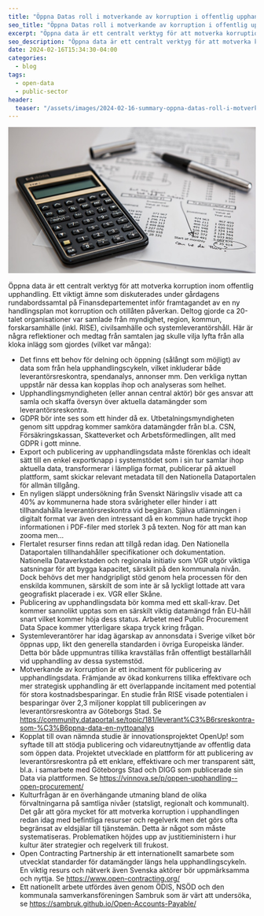 ```yaml
---
title: "Öppna Datas roll i motverkande av korruption i offentlig upphandling"
seo_title: "Öppna Datas roll i motverkande av korruption i offentlig upphandling: Sammanfattning från ett runda-bord samtal"
excerpt: "Öppna data är ett centralt verktyg för att motverka korruption inom offentlig upphandling. Ett viktigt ämne som diskuterades under gårdagens rundabordssamtal på Finansdepartementet inför framtagandet av en ny handlingsplan mot korruption och otillåten påverkan. Deltog gjorde ca 20-talet organisationer var samlade från myndighet, region, kommun, forskarsamhälle (inkl. RISE), civilsamhälle och systemleverantörshåll. Här är några reflektioner och medtag från samtalen jag skulle vilja lyfta från alla kloka inlägg som gjordes (vilket var många)."
seo_description: "Öppna data är ett centralt verktyg för att motverka korruption inom offentlig upphandling. Ett viktigt ämne som diskuterades under gårdagens rundabordssamtal på Finansdepartementet inför framtagandet av en ny handlingsplan mot korruption och otillåten påverkan. Deltog gjorde ca 20-talet organisationer var samlade från myndighet, region, kommun, forskarsamhälle (inkl. RISE), civilsamhälle och systemleverantörshåll. Här är några reflektioner och medtag från samtalen jag skulle vilja lyfta från alla kloka inlägg som gjordes (vilket var många)."
date: 2024-02-16T15:34:30-04:00
categories:
  - blog
tags:
  - open-data
  - public-sector
header:
  teaser: "/assets/images/2024-02-16-summary-oppna-datas-roll-i-motverkande-av-korruption-i-offentlig-upphandling/teaser.jpg"
---
```



<div class="thumbnail-container">
<img src="/assets/images/2024-02-16-summary-oppna-datas-roll-i-motverkande-av-korruption-i-offentlig-upphandling/teaser.jpg" alt="https://pixabay.com/sv/photos/kalkylator-ber%C3%A4kning-f%C3%B6rs%C3%A4kring-385506/"></div>

Öppna data är ett centralt verktyg för att motverka korruption inom offentlig upphandling. Ett viktigt ämne som diskuterades under gårdagens rundabordssamtal på Finansdepartementet inför framtagandet av en ny handlingsplan mot korruption och otillåten påverkan. Deltog gjorde ca 20-talet organisationer var samlade från myndighet, region, kommun, forskarsamhälle (inkl. RISE), civilsamhälle och systemleverantörshåll. Här är några reflektioner och medtag från samtalen jag skulle vilja lyfta från alla kloka inlägg som gjordes (vilket var många):

* Det finns ett behov för delning och öppning (sålångt som möjligt) av data som från hela upphandlingscykeln, vilket inkluderar både leverantörsreskontra, spendanalys, annonser mm. Den verkliga nyttan uppstår när dessa kan kopplas ihop och analyseras som helhet.
* Upphandlingsmyndigheten (eller annan central aktör) bör ges ansvar att samla och skaffa översyn över aktuella datamängder som leverantörsreskontra.
* GDPR bör inte ses som ett hinder då ex. Utbetalningsmyndigheten genom sitt uppdrag kommer samköra datamängder från bl.a. CSN, Försäkringskassan, Skatteverket och Arbetsförmedlingen, allt med GDPR i gott minne.
* Export och publicering av upphandlingsdata måste förenklas och idealt sätt till en enkel exportknapp i systemstödet som i sin tur samlar ihop aktuella data, transformerar i lämpliga format, publicerar på aktuell plattform, samt skickar relevant metadata till den Nationella Dataportalen för allmän tillgång.
* En nyligen släppt undersökning från Svenskt Näringsliv visade att ca 40% av kommunerna hade stora svårigheter eller hinder i att tillhandahålla leverantörsreskontra vid begäran. Själva utlämningen i digitalt format var även den intressant då en kommun hade tryckt ihop informationen i PDF-filer med storlek 3 på texten. Nog för att man kan zooma men…
* Flertalet resurser finns redan att tillgå redan idag. Den Nationella Dataportalen tillhandahåller specifikationer och dokumentation. Nationella Dataverkstaden och regionala initiativ som VGR utgör viktiga satsningar för att bygga kapacitet, särskilt på den kommunala nivån. Dock behövs det mer handgripligt stöd genom hela processen för den enskilda kommunen, särskilt de som inte är så lyckligt lottade att vara geografiskt placerade i ex. VGR eller Skåne.
* Publicering av upphandlingsdata bör komma med ett skall-krav. Det kommer sannolikt upptas som en särskilt viktig datamängd från EU-håll snart vilket kommer höja dess status. Arbetet med Public Procurement Data Space kommer ytterligare skapa tryck kring frågan.
* Systemleverantörer har idag ägarskap av annonsdata i Sverige vilket bör öppnas upp, likt den generella standarden i övriga Europeiska länder. Detta bör både uppmuntras tillika kravställas från offentligt beställarhåll vid upphandling av dessa systemstöd.
* Motverkande av korruption är ett incitament för publicering av upphandlingsdata. Främjande av ökad konkurrens tillika effektivare och mer strategisk upphandling är ett överlappande incitament med potential för stora kostnadsbesparingar. En studie från RISE visade potentialen i besparingar över 2,3 miljoner kopplat till publiceringen av leverantörsreskontra av Göteborgs Stad. Se https://community.dataportal.se/topic/181/leverant%C3%B6rsreskontra-som-%C3%B6ppna-data-en-nyttoanalys
* Kopplat till ovan nämnda studie är innovationsprojektet OpenUp! som syftade till att stödja publicering och vidareutnyttjande av offentlig data som öppen data. Projektet utvecklade en plattform för att publicering av leverantörsreskontra på ett enklare, effektivare och mer transparent sätt, bl.a. i samarbete med Göteborgs Stad och DIGG som publicerade sin Data via plattformen. Se https://vinnova.se/p/oppen-upphandling--open-procurement/
* Kulturfrågan är en överhängande utmaning bland de olika förvaltningarna på samtliga nivåer (statsligt, regionalt och kommunalt). Det går att göra mycket för att motverka korruption i upphandlingen redan idag med befintliga resurser och regelverk men det görs ofta begränsat av eldsjälar till tjänstemän. Detta är något som måste systematiseras. Problematiken höjdes upp av justitieministern i hur kultur äter strategier och regelverk till frukost.
* Open Contracting Partnership är ett internationellt samarbete som utvecklat standarder för datamängder längs hela upphandlingscykeln. En viktig resurs och nätverk även Svenska aktörer bör uppmärksamma och nyttja. Se https://www.open-contracting.org/
* Ett nationellt arbete utfördes även genom ÖDIS, NSÖD och den kommunala samverkansföreningen Sambruk som är värt att undersöka, se https://sambruk.github.io/Open-Accounts-Payable/
